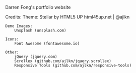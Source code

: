 Darren Fong's portfolio website

Credits:
    Theme:
        Stellar by HTML5 UP
        html45up.net | @ajlkn
    
    
	Demo Images:
		Unsplash (unsplash.com)

	Icons:
		Font Awesome (fontawesome.io)

	Other:
		jQuery (jquery.com)
		Scrollex (github.com/ajlkn/jquery.scrollex)
		Responsive Tools (github.com/ajlkn/responsive-tools)